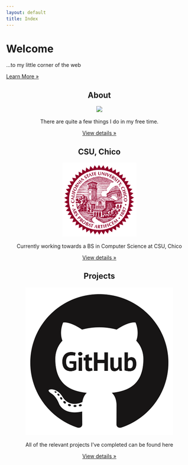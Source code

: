 ```yaml
---
layout: default
title: Index
---
```


<div class="hero-unit">
<p><h1>Welcome</h1>
<p>...to my little corner of the web</p>
<!--  comment to get rid of vim colors-->
<p><a class="btn btn-primary btn-large" href = "https://github.com/adamjenkins1">Learn More &raquo; </a></p></p></div>

<div class="row">
<!-- Main hero unit for a primary marketing message or call to action -->

<p><div class="span4">
<center>
<h2>About</h2>
<img src="/media/images/facebook.jpg" class="thumbnail" />
<p>There are quite a few things I do in my free time. </p>
<p><a class="btn" href="/about.html">View details &raquo;</a></p>
</center>
</div>
<div class="span4">
<center>
<h2>CSU, Chico</h2>
<img src="Data/media/images/chico.png" class="thumbnail" />
<p>Currently working towards a BS in Computer Science at CSU, Chico</p>
<p><a class="btn" href="/school.html">View details &raquo;</a></p>
</center>
</div>
<div class="span4">
<center>
<h2>Projects</h2>
<img src="Data/media/images/github.gif" class="thumbnail" />
<p>All of the relevant projects I've completed can be found here</p> <!-- ' -->
<p><a class="btn" href="#">View details &raquo;</a></p>
</center>
</div></p></div> 
